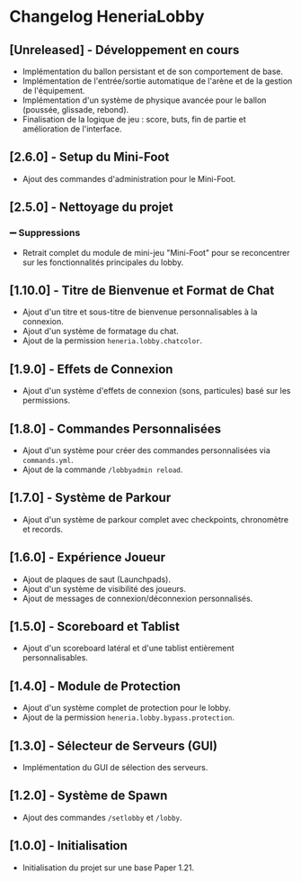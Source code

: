 # Changelog HeneriaLobby

## [Unreleased] - Développement en cours

- Implémentation du ballon persistant et de son comportement de base.
- Implémentation de l'entrée/sortie automatique de l'arène et de la gestion de l'équipement.
- Implémentation d'un système de physique avancée pour le ballon (poussée, glissade, rebond).
- Finalisation de la logique de jeu : score, buts, fin de partie et amélioration de l'interface.

## [2.6.0] - Setup du Mini-Foot
- Ajout des commandes d'administration pour le Mini-Foot.

## [2.5.0] - Nettoyage du projet
### ➖ Suppressions
- Retrait complet du module de mini-jeu "Mini-Foot" pour se reconcentrer sur les fonctionnalités principales du lobby.

## [1.10.0] - Titre de Bienvenue et Format de Chat
- Ajout d'un titre et sous-titre de bienvenue personnalisables à la connexion.
- Ajout d'un système de formatage du chat.
- Ajout de la permission `heneria.lobby.chatcolor`.

## [1.9.0] - Effets de Connexion
- Ajout d'un système d'effets de connexion (sons, particules) basé sur les permissions.

## [1.8.0] - Commandes Personnalisées
- Ajout d'un système pour créer des commandes personnalisées via `commands.yml`.
- Ajout de la commande `/lobbyadmin reload`.

## [1.7.0] - Système de Parkour
- Ajout d'un système de parkour complet avec checkpoints, chronomètre et records.

## [1.6.0] - Expérience Joueur
- Ajout de plaques de saut (Launchpads).
- Ajout d'un système de visibilité des joueurs.
- Ajout de messages de connexion/déconnexion personnalisés.

## [1.5.0] - Scoreboard et Tablist
- Ajout d'un scoreboard latéral et d'une tablist entièrement personnalisables.

## [1.4.0] - Module de Protection
- Ajout d'un système complet de protection pour le lobby.
- Ajout de la permission `heneria.lobby.bypass.protection`.

## [1.3.0] - Sélecteur de Serveurs (GUI)
- Implémentation du GUI de sélection des serveurs.

## [1.2.0] - Système de Spawn
- Ajout des commandes `/setlobby` et `/lobby`.

## [1.0.0] - Initialisation
- Initialisation du projet sur une base Paper 1.21.

